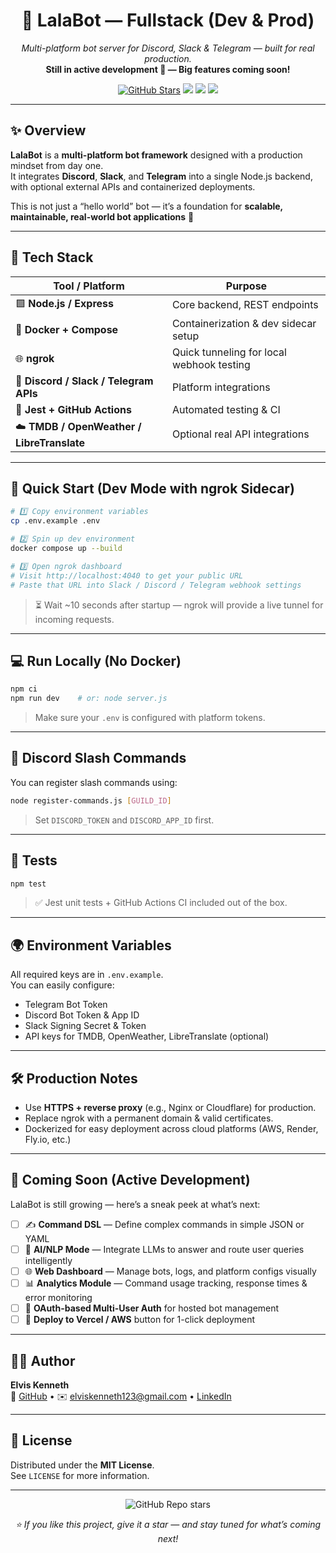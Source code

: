 <!-- PROJECT SHIELDS -->

<h1 align="center">🤖 LalaBot — Fullstack (Dev & Prod)</h1>

<p align="center">
  <em>Multi-platform bot server for Discord, Slack & Telegram — built for real production.</em><br>
  <strong>Still in active development 🚧 — Big features coming soon!</strong>
</p>

<p align="center">
  <a href="https://github.com/L4L4a/Lala_Bot/stargazers"><img src="https://img.shields.io/github/stars/L4L4a/Lala_Bot?style=social" alt="GitHub Stars"></a>
  <img src="https://img.shields.io/badge/Node.js-18%2B-brightgreen?logo=node.js&logoColor=white">
  <img src="https://img.shields.io/badge/Docker-Enabled-blue?logo=docker&logoColor=white">
  <img src="https://img.shields.io/badge/Platforms-Discord%20%7C%20Slack%20%7C%20Telegram-7289DA?logo=discord&logoColor=white">
</p>

---

## ✨ Overview

**LalaBot** is a **multi-platform bot framework** designed with a production mindset from day one.  
It integrates **Discord**, **Slack**, and **Telegram** into a single Node.js backend, with optional external APIs and containerized deployments.  

This is not just a “hello world” bot — it’s a foundation for **scalable, maintainable, real-world bot applications** 💪

---

## 🧰 Tech Stack

| Tool / Platform         | Purpose |
|--------------------------|---------|
| 🟩 **Node.js / Express** | Core backend, REST endpoints |
| 🐳 **Docker + Compose**  | Containerization & dev sidecar setup |
| 🌐 **ngrok**            | Quick tunneling for local webhook testing |
| 💬 **Discord / Slack / Telegram APIs** | Platform integrations |
| 🧪 **Jest + GitHub Actions** | Automated testing & CI |
| ☁️ **TMDB / OpenWeather / LibreTranslate** | Optional real API integrations |

---

## 🚀 Quick Start (Dev Mode with ngrok Sidecar)

```bash
# 1️⃣ Copy environment variables
cp .env.example .env

# 2️⃣ Spin up dev environment
docker compose up --build

# 3️⃣ Open ngrok dashboard
# Visit http://localhost:4040 to get your public URL
# Paste that URL into Slack / Discord / Telegram webhook settings
```

> ⏳ Wait ~10 seconds after startup — ngrok will provide a live tunnel for incoming requests.

---

## 💻 Run Locally (No Docker)

```bash
npm ci
npm run dev    # or: node server.js
```

> Make sure your `.env` is configured with platform tokens.

---

## 🧠 Discord Slash Commands

You can register slash commands using:

```bash
node register-commands.js [GUILD_ID]
```

> Set `DISCORD_TOKEN` and `DISCORD_APP_ID` first.

---

## 🧪 Tests

```bash
npm test
```

> ✅ Jest unit tests + GitHub Actions CI included out of the box.

---

## 🌍 Environment Variables

All required keys are in `.env.example`.  
You can easily configure:
- Telegram Bot Token  
- Discord Bot Token & App ID  
- Slack Signing Secret & Token  
- API keys for TMDB, OpenWeather, LibreTranslate (optional)

---

## 🛠 Production Notes

- Use **HTTPS + reverse proxy** (e.g., Nginx or Cloudflare) for production.  
- Replace ngrok with a permanent domain & valid certificates.  
- Dockerized for easy deployment across cloud platforms (AWS, Render, Fly.io, etc.)

---

## 🚧 Coming Soon (Active Development)

LalaBot is still growing — here’s a sneak peek at what’s next:

- [ ] ✍️ **Command DSL** — Define complex commands in simple JSON or YAML  
- [ ] 🧠 **AI/NLP Mode** — Integrate LLMs to answer and route user queries intelligently  
- [ ] 🌐 **Web Dashboard** — Manage bots, logs, and platform configs visually  
- [ ] 📊 **Analytics Module** — Command usage tracking, response times & error monitoring  
- [ ] 🔐 **OAuth-based Multi-User Auth** for hosted bot management  
- [ ] 🚀 **Deploy to Vercel / AWS** button for 1-click deployment

---

## 👨‍💻 Author

**Elvis Kenneth**   
🔗 [GitHub](https://github.com/L4L4a) • ✉️ elviskenneth123@gmail.com • [LinkedIn](http://www.linkedin.com/in/elvis-kenneth)

---

## 🪪 License

Distributed under the **MIT License**.  
See `LICENSE` for more information.

---

<p align="center">
  <img src="https://img.shields.io/github/stars/L4L4a/Lala_Bot?style=social" alt="GitHub Repo stars">
</p>

<p align="center"><em>⭐ If you like this project, give it a star — and stay tuned for what’s coming next!</em></p>
